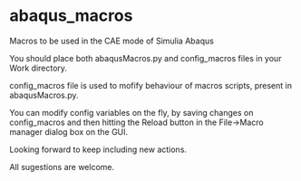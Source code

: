 # abaqus_macros
Macros to be used in the CAE mode of Simulia Abaqus

You should place both abaqusMacros.py and config_macros files in your Work directory.

config_macros file is used to mofify behaviour of macros scripts, present in abaqusMacros.py.

You can modify config variables on the fly, by saving changes on config_macros and then hitting the Reload button in
the File->Macro manager dialog box on the GUI.

Looking forward to keep including new actions.

All sugestions are welcome.
